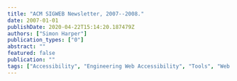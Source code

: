 ```yaml
---
title: "ACM SIGWEB Newsletter, 2007--2008."
date: 2007-01-01
publishDate: 2020-04-22T15:14:20.187479Z
authors: ["Simon Harper"]
publication_types: ["0"]
abstract: ""
featured: false
publication: ""
tags: ["Accessibility", "Engineering Web Accessibility", "Tools", "Web Accessibility"]
---
```


